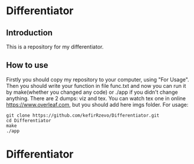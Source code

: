 # Differentiator

## Introduction

This is a repository for my differentiator. 

## How to use

Firstly you should copy my repository to your computer, using "For Usage". Then you should write your function in file func.txt and now you can run it by make(whether you changed any code) or ./app if you didn't change anything. There are 2 dumps: viz and tex. You can watch tex one in online 
https://www.overleaf.com, but you should add here imgs folder.
For usage:

```
git clone https://github.com/kefirRzevo/Differentiator.git
cd Differentiator
make
./app
```
# Differentiator

